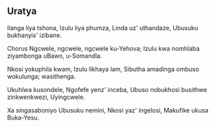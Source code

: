 ## Uratya

Ilanga liya tshona, Izulu liya phumza,
Linda uz' uthandaze, Ubusuku bukhanyis' izibane.

Chorus
Ngcwele, ngcwele, ngcwele ku-Yehova;
Izulu kwa nomhlaba ziyambonga uBawo, u-Somandla.

Nkosi yokuphila kwam, Izulu likhaya lam,
Sibutha amadinga ombuso wokulunga; wasithenga.

Ukuhlwa kusondele, Ngofefe yenz' inceba,
Ubuso nobukhosi busithwe zinkwenkwezi, Uyingcwele.

Xa singasaboniyo Ubusuku nemini,
Nkosi yaz' ingelosi, Makufike ukusa Buka-Yesu.

